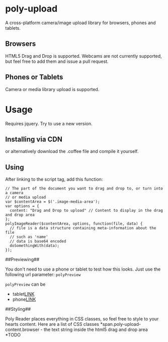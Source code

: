 poly-upload
===========

A cross-platform camera/image upload library for browsers, phones and tablets.

## Browsers ##
HTML5 Drag and Drop is supported.
Webcams are not currently supported, but feel free to add them and issue a pull request.

## Phones or Tablets ##
Camera or media library upload is supported.

Usage
===========

Requires jquery.  Try to use a new version.

## Installing via CDN ##

or alternatively download the .coffee file and compile it yourself.

## Using ##

After linking to the script tag, add this function:

    // The part of the document you want to drag and drop to, or turn into a camera
    // or media upload
    var $contentArea = $('.image-media-area');
    var options = {
      content: "Drag and Drop to upload" // Content to display in the drag and drop area
    };
    polyImageReader($contentArea, options, function(file, data) {
      // file is a data structure containing meta-information about the file
      // such as 'name'
      // data is base64 encoded
      doSomethingWith(data);
    });

##Previewing##

You don't need to use a phone or tablet to test how this looks.  Just use the
following url parameter:  `polyPreview`

`polyPreview` can be

- tablet[LINK](LINK)
- phone[LINK](LINK)

##Styling##

Poly Reader places everything in CSS classes, so feel free to style to your hearts content.  Here
are a list of CSS classes
  *span.poly-upload-content.browser - the text string inside the html5 drag and drop area
  *TODO
